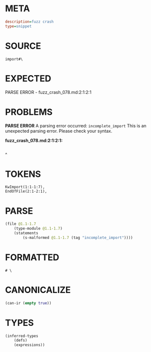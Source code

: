 # META
~~~ini
description=fuzz crash
type=snippet
~~~
# SOURCE
~~~roc
import#\
~~~
# EXPECTED
PARSE ERROR - fuzz_crash_078.md:2:1:2:1
# PROBLEMS
**PARSE ERROR**
A parsing error occurred: `incomplete_import`
This is an unexpected parsing error. Please check your syntax.

**fuzz_crash_078.md:2:1:2:1:**
```roc

```
^


# TOKENS
~~~zig
KwImport(1:1-1:7),
EndOfFile(2:1-2:1),
~~~
# PARSE
~~~clojure
(file @1.1-1.7
	(type-module @1.1-1.7)
	(statements
		(s-malformed @1.1-1.7 (tag "incomplete_import"))))
~~~
# FORMATTED
~~~roc
# \
~~~
# CANONICALIZE
~~~clojure
(can-ir (empty true))
~~~
# TYPES
~~~clojure
(inferred-types
	(defs)
	(expressions))
~~~
